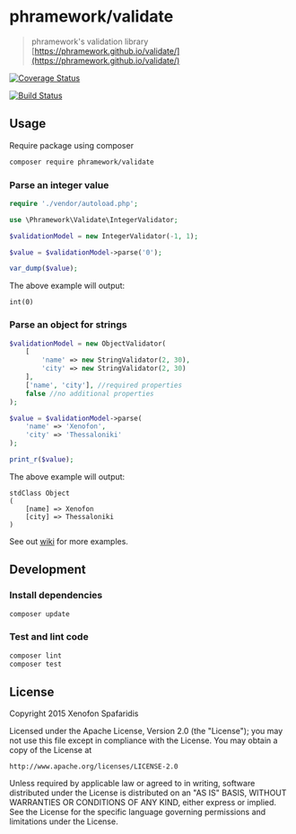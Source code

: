 # phramework/validate
> phramework's validation library [https://phramework.github.io/validate/](https://phramework.github.io/validate/)

[![Coverage Status](https://coveralls.io/repos/phramework/validate/badge.svg?branch=master&service=github)](https://coveralls.io/github/phramework/validate?branch=master)

[![Build Status](https://travis-ci.org/phramework/validate.svg?branch=master)](https://travis-ci.org/phramework/validate)

## Usage
Require package using composer

```bash
composer require phramework/validate
```

### Parse an integer value

```php
require './vendor/autoload.php';

use \Phramework\Validate\IntegerValidator;

$validationModel = new IntegerValidator(-1, 1);

$value = $validationModel->parse('0');

var_dump($value);
```

The above example will output:

```
int(0)
```

### Parse an object for strings

```php
$validationModel = new ObjectValidator(
    [
        'name' => new StringValidator(2, 30),
        'city' => new StringValidator(2, 30)
    ],
    ['name', 'city'], //required properties
    false //no additional properties
);

$value = $validationModel->parse(
    'name' => 'Xenofon',
    'city' => 'Thessaloniki'
);

print_r($value);
```

The above example will output:

```
stdClass Object
(
    [name] => Xenofon
    [city] => Thessaloniki
)
```

See out [wiki](https://github.com/phramework/validate/wiki) for more examples.

## Development
### Install dependencies

```bash
composer update
```

### Test and lint code

```bash
composer lint
composer test
```

## License
Copyright 2015 Xenofon Spafaridis

Licensed under the Apache License, Version 2.0 (the "License"); you may not use this file except in compliance with the License. You may obtain a copy of the License at

```
http://www.apache.org/licenses/LICENSE-2.0
```

Unless required by applicable law or agreed to in writing, software distributed under the License is distributed on an "AS IS" BASIS, WITHOUT WARRANTIES OR CONDITIONS OF ANY KIND, either express or implied. See the License for the specific language governing permissions and limitations under the License.
